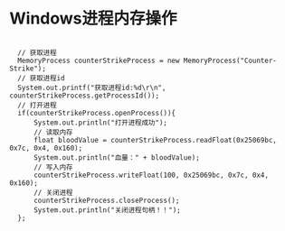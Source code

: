 # Windows进程内存操作
<code lang="java">
  // 获取进程
  MemoryProcess counterStrikeProcess = new MemoryProcess("Counter-Strike");
  // 获取进程id
  System.out.printf("获取进程id:%d\r\n", counterStrikeProcess.getProcessId());
  // 打开进程
  if(counterStrikeProcess.openProcess()){
      System.out.println("打开进程成功");
      // 读取内存
      float bloodValue = counterStrikeProcess.readFloat(0x25069bc, 0x7c, 0x4, 0x160);
      System.out.println("血量：" + bloodValue);
      // 写入内存
      counterStrikeProcess.writeFloat(100, 0x25069bc, 0x7c, 0x4, 0x160);
      // 关闭进程
      counterStrikeProcess.closeProcess();
      System.out.println("关闭进程句柄！！");
  };
<code>
